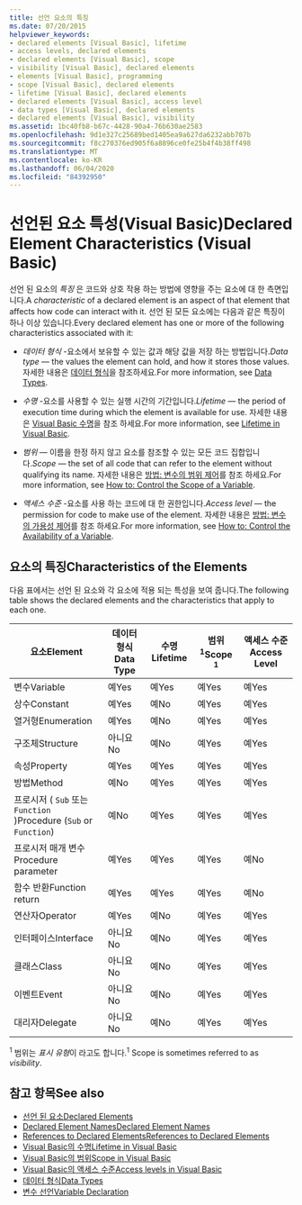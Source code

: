 ```yaml
---
title: 선언 요소의 특징
ms.date: 07/20/2015
helpviewer_keywords:
- declared elements [Visual Basic], lifetime
- access levels, declared elements
- declared elements [Visual Basic], scope
- visibility [Visual Basic], declared elements
- elements [Visual Basic], programming
- scope [Visual Basic], declared elements
- lifetime [Visual Basic], declared elements
- declared elements [Visual Basic], access level
- data types [Visual Basic], declared elements
- declared elements [Visual Basic], visibility
ms.assetid: 1bc40fb8-b67c-4428-90a4-76b630ae2583
ms.openlocfilehash: 9d1e327c25689bed1405ea9a627da6232abb707b
ms.sourcegitcommit: f8c270376ed905f6a8896ce0fe25b4f4b38ff498
ms.translationtype: MT
ms.contentlocale: ko-KR
ms.lasthandoff: 06/04/2020
ms.locfileid: "84392950"
---
```

# <a name="declared-element-characteristics-visual-basic"></a><span data-ttu-id="abcb2-102">선언된 요소 특성(Visual Basic)</span><span class="sxs-lookup"><span data-stu-id="abcb2-102">Declared Element Characteristics (Visual Basic)</span></span>
<span data-ttu-id="abcb2-103">선언 된 요소의 *특징* 은 코드와 상호 작용 하는 방법에 영향을 주는 요소에 대 한 측면입니다.</span><span class="sxs-lookup"><span data-stu-id="abcb2-103">A *characteristic* of a declared element is an aspect of that element that affects how code can interact with it.</span></span> <span data-ttu-id="abcb2-104">선언 된 모든 요소에는 다음과 같은 특징이 하나 이상 있습니다.</span><span class="sxs-lookup"><span data-stu-id="abcb2-104">Every declared element has one or more of the following characteristics associated with it:</span></span>  
  
- <span data-ttu-id="abcb2-105">*데이터 형식* -요소에서 보유할 수 있는 값과 해당 값을 저장 하는 방법입니다.</span><span class="sxs-lookup"><span data-stu-id="abcb2-105">*Data type* — the values the element can hold, and how it stores those values.</span></span> <span data-ttu-id="abcb2-106">자세한 내용은 [데이터 형식](../../../language-reference/data-types/index.md)을 참조하세요.</span><span class="sxs-lookup"><span data-stu-id="abcb2-106">For more information, see [Data Types](../../../language-reference/data-types/index.md).</span></span>  
  
- <span data-ttu-id="abcb2-107">*수명* -요소를 사용할 수 있는 실행 시간의 기간입니다.</span><span class="sxs-lookup"><span data-stu-id="abcb2-107">*Lifetime* — the period of execution time during which the element is available for use.</span></span> <span data-ttu-id="abcb2-108">자세한 내용은 [Visual Basic 수명](lifetime.md)을 참조 하세요.</span><span class="sxs-lookup"><span data-stu-id="abcb2-108">For more information, see [Lifetime in Visual Basic](lifetime.md).</span></span>  
  
- <span data-ttu-id="abcb2-109">*범위* — 이름을 한정 하지 않고 요소를 참조할 수 있는 모든 코드 집합입니다.</span><span class="sxs-lookup"><span data-stu-id="abcb2-109">*Scope* — the set of all code that can refer to the element without qualifying its name.</span></span> <span data-ttu-id="abcb2-110">자세한 내용은 [방법: 변수의 범위 제어](how-to-control-the-scope-of-a-variable.md)를 참조 하세요.</span><span class="sxs-lookup"><span data-stu-id="abcb2-110">For more information, see [How to: Control the Scope of a Variable](how-to-control-the-scope-of-a-variable.md).</span></span>  
  
- <span data-ttu-id="abcb2-111">*액세스 수준* -요소를 사용 하는 코드에 대 한 권한입니다.</span><span class="sxs-lookup"><span data-stu-id="abcb2-111">*Access level* — the permission for code to make use of the element.</span></span> <span data-ttu-id="abcb2-112">자세한 내용은 [방법: 변수의 가용성 제어](how-to-control-the-availability-of-a-variable.md)를 참조 하세요.</span><span class="sxs-lookup"><span data-stu-id="abcb2-112">For more information, see [How to: Control the Availability of a Variable](how-to-control-the-availability-of-a-variable.md).</span></span>  
  
## <a name="characteristics-of-the-elements"></a><span data-ttu-id="abcb2-113">요소의 특징</span><span class="sxs-lookup"><span data-stu-id="abcb2-113">Characteristics of the Elements</span></span>  
 <span data-ttu-id="abcb2-114">다음 표에서는 선언 된 요소와 각 요소에 적용 되는 특성을 보여 줍니다.</span><span class="sxs-lookup"><span data-stu-id="abcb2-114">The following table shows the declared elements and the characteristics that apply to each one.</span></span>  
  
|<span data-ttu-id="abcb2-115">요소</span><span class="sxs-lookup"><span data-stu-id="abcb2-115">Element</span></span>|<span data-ttu-id="abcb2-116">데이터 형식</span><span class="sxs-lookup"><span data-stu-id="abcb2-116">Data Type</span></span>|<span data-ttu-id="abcb2-117">수명</span><span class="sxs-lookup"><span data-stu-id="abcb2-117">Lifetime</span></span>|<span data-ttu-id="abcb2-118">범위 <sup>1</sup></span><span class="sxs-lookup"><span data-stu-id="abcb2-118">Scope <sup>1</sup></span></span>|<span data-ttu-id="abcb2-119">액세스 수준</span><span class="sxs-lookup"><span data-stu-id="abcb2-119">Access Level</span></span>|  
|-------------|---------------|--------------|------------------------|------------------|  
|<span data-ttu-id="abcb2-120">변수</span><span class="sxs-lookup"><span data-stu-id="abcb2-120">Variable</span></span>|<span data-ttu-id="abcb2-121">예</span><span class="sxs-lookup"><span data-stu-id="abcb2-121">Yes</span></span>|<span data-ttu-id="abcb2-122">예</span><span class="sxs-lookup"><span data-stu-id="abcb2-122">Yes</span></span>|<span data-ttu-id="abcb2-123">예</span><span class="sxs-lookup"><span data-stu-id="abcb2-123">Yes</span></span>|<span data-ttu-id="abcb2-124">예</span><span class="sxs-lookup"><span data-stu-id="abcb2-124">Yes</span></span>|  
|<span data-ttu-id="abcb2-125">상수</span><span class="sxs-lookup"><span data-stu-id="abcb2-125">Constant</span></span>|<span data-ttu-id="abcb2-126">예</span><span class="sxs-lookup"><span data-stu-id="abcb2-126">Yes</span></span>|<span data-ttu-id="abcb2-127">예</span><span class="sxs-lookup"><span data-stu-id="abcb2-127">No</span></span>|<span data-ttu-id="abcb2-128">예</span><span class="sxs-lookup"><span data-stu-id="abcb2-128">Yes</span></span>|<span data-ttu-id="abcb2-129">예</span><span class="sxs-lookup"><span data-stu-id="abcb2-129">Yes</span></span>|  
|<span data-ttu-id="abcb2-130">열거형</span><span class="sxs-lookup"><span data-stu-id="abcb2-130">Enumeration</span></span>|<span data-ttu-id="abcb2-131">예</span><span class="sxs-lookup"><span data-stu-id="abcb2-131">Yes</span></span>|<span data-ttu-id="abcb2-132">예</span><span class="sxs-lookup"><span data-stu-id="abcb2-132">No</span></span>|<span data-ttu-id="abcb2-133">예</span><span class="sxs-lookup"><span data-stu-id="abcb2-133">Yes</span></span>|<span data-ttu-id="abcb2-134">예</span><span class="sxs-lookup"><span data-stu-id="abcb2-134">Yes</span></span>|  
|<span data-ttu-id="abcb2-135">구조체</span><span class="sxs-lookup"><span data-stu-id="abcb2-135">Structure</span></span>|<span data-ttu-id="abcb2-136">아니요</span><span class="sxs-lookup"><span data-stu-id="abcb2-136">No</span></span>|<span data-ttu-id="abcb2-137">예</span><span class="sxs-lookup"><span data-stu-id="abcb2-137">No</span></span>|<span data-ttu-id="abcb2-138">예</span><span class="sxs-lookup"><span data-stu-id="abcb2-138">Yes</span></span>|<span data-ttu-id="abcb2-139">예</span><span class="sxs-lookup"><span data-stu-id="abcb2-139">Yes</span></span>|  
|<span data-ttu-id="abcb2-140">속성</span><span class="sxs-lookup"><span data-stu-id="abcb2-140">Property</span></span>|<span data-ttu-id="abcb2-141">예</span><span class="sxs-lookup"><span data-stu-id="abcb2-141">Yes</span></span>|<span data-ttu-id="abcb2-142">예</span><span class="sxs-lookup"><span data-stu-id="abcb2-142">Yes</span></span>|<span data-ttu-id="abcb2-143">예</span><span class="sxs-lookup"><span data-stu-id="abcb2-143">Yes</span></span>|<span data-ttu-id="abcb2-144">예</span><span class="sxs-lookup"><span data-stu-id="abcb2-144">Yes</span></span>|  
|<span data-ttu-id="abcb2-145">방법</span><span class="sxs-lookup"><span data-stu-id="abcb2-145">Method</span></span>|<span data-ttu-id="abcb2-146">예</span><span class="sxs-lookup"><span data-stu-id="abcb2-146">No</span></span>|<span data-ttu-id="abcb2-147">예</span><span class="sxs-lookup"><span data-stu-id="abcb2-147">Yes</span></span>|<span data-ttu-id="abcb2-148">예</span><span class="sxs-lookup"><span data-stu-id="abcb2-148">Yes</span></span>|<span data-ttu-id="abcb2-149">예</span><span class="sxs-lookup"><span data-stu-id="abcb2-149">Yes</span></span>|  
|<span data-ttu-id="abcb2-150">프로시저 ( `Sub` 또는 `Function` )</span><span class="sxs-lookup"><span data-stu-id="abcb2-150">Procedure (`Sub` or `Function`)</span></span>|<span data-ttu-id="abcb2-151">예</span><span class="sxs-lookup"><span data-stu-id="abcb2-151">No</span></span>|<span data-ttu-id="abcb2-152">예</span><span class="sxs-lookup"><span data-stu-id="abcb2-152">Yes</span></span>|<span data-ttu-id="abcb2-153">예</span><span class="sxs-lookup"><span data-stu-id="abcb2-153">Yes</span></span>|<span data-ttu-id="abcb2-154">예</span><span class="sxs-lookup"><span data-stu-id="abcb2-154">Yes</span></span>|  
|<span data-ttu-id="abcb2-155">프로시저 매개 변수</span><span class="sxs-lookup"><span data-stu-id="abcb2-155">Procedure parameter</span></span>|<span data-ttu-id="abcb2-156">예</span><span class="sxs-lookup"><span data-stu-id="abcb2-156">Yes</span></span>|<span data-ttu-id="abcb2-157">예</span><span class="sxs-lookup"><span data-stu-id="abcb2-157">Yes</span></span>|<span data-ttu-id="abcb2-158">예</span><span class="sxs-lookup"><span data-stu-id="abcb2-158">Yes</span></span>|<span data-ttu-id="abcb2-159">예</span><span class="sxs-lookup"><span data-stu-id="abcb2-159">No</span></span>|  
|<span data-ttu-id="abcb2-160">함수 반환</span><span class="sxs-lookup"><span data-stu-id="abcb2-160">Function return</span></span>|<span data-ttu-id="abcb2-161">예</span><span class="sxs-lookup"><span data-stu-id="abcb2-161">Yes</span></span>|<span data-ttu-id="abcb2-162">예</span><span class="sxs-lookup"><span data-stu-id="abcb2-162">Yes</span></span>|<span data-ttu-id="abcb2-163">예</span><span class="sxs-lookup"><span data-stu-id="abcb2-163">Yes</span></span>|<span data-ttu-id="abcb2-164">예</span><span class="sxs-lookup"><span data-stu-id="abcb2-164">No</span></span>|  
|<span data-ttu-id="abcb2-165">연산자</span><span class="sxs-lookup"><span data-stu-id="abcb2-165">Operator</span></span>|<span data-ttu-id="abcb2-166">예</span><span class="sxs-lookup"><span data-stu-id="abcb2-166">Yes</span></span>|<span data-ttu-id="abcb2-167">예</span><span class="sxs-lookup"><span data-stu-id="abcb2-167">No</span></span>|<span data-ttu-id="abcb2-168">예</span><span class="sxs-lookup"><span data-stu-id="abcb2-168">Yes</span></span>|<span data-ttu-id="abcb2-169">예</span><span class="sxs-lookup"><span data-stu-id="abcb2-169">Yes</span></span>|  
|<span data-ttu-id="abcb2-170">인터페이스</span><span class="sxs-lookup"><span data-stu-id="abcb2-170">Interface</span></span>|<span data-ttu-id="abcb2-171">아니요</span><span class="sxs-lookup"><span data-stu-id="abcb2-171">No</span></span>|<span data-ttu-id="abcb2-172">예</span><span class="sxs-lookup"><span data-stu-id="abcb2-172">No</span></span>|<span data-ttu-id="abcb2-173">예</span><span class="sxs-lookup"><span data-stu-id="abcb2-173">Yes</span></span>|<span data-ttu-id="abcb2-174">예</span><span class="sxs-lookup"><span data-stu-id="abcb2-174">Yes</span></span>|  
|<span data-ttu-id="abcb2-175">클래스</span><span class="sxs-lookup"><span data-stu-id="abcb2-175">Class</span></span>|<span data-ttu-id="abcb2-176">아니요</span><span class="sxs-lookup"><span data-stu-id="abcb2-176">No</span></span>|<span data-ttu-id="abcb2-177">예</span><span class="sxs-lookup"><span data-stu-id="abcb2-177">No</span></span>|<span data-ttu-id="abcb2-178">예</span><span class="sxs-lookup"><span data-stu-id="abcb2-178">Yes</span></span>|<span data-ttu-id="abcb2-179">예</span><span class="sxs-lookup"><span data-stu-id="abcb2-179">Yes</span></span>|  
|<span data-ttu-id="abcb2-180">이벤트</span><span class="sxs-lookup"><span data-stu-id="abcb2-180">Event</span></span>|<span data-ttu-id="abcb2-181">아니요</span><span class="sxs-lookup"><span data-stu-id="abcb2-181">No</span></span>|<span data-ttu-id="abcb2-182">예</span><span class="sxs-lookup"><span data-stu-id="abcb2-182">No</span></span>|<span data-ttu-id="abcb2-183">예</span><span class="sxs-lookup"><span data-stu-id="abcb2-183">Yes</span></span>|<span data-ttu-id="abcb2-184">예</span><span class="sxs-lookup"><span data-stu-id="abcb2-184">Yes</span></span>|  
|<span data-ttu-id="abcb2-185">대리자</span><span class="sxs-lookup"><span data-stu-id="abcb2-185">Delegate</span></span>|<span data-ttu-id="abcb2-186">아니요</span><span class="sxs-lookup"><span data-stu-id="abcb2-186">No</span></span>|<span data-ttu-id="abcb2-187">예</span><span class="sxs-lookup"><span data-stu-id="abcb2-187">No</span></span>|<span data-ttu-id="abcb2-188">예</span><span class="sxs-lookup"><span data-stu-id="abcb2-188">Yes</span></span>|<span data-ttu-id="abcb2-189">예</span><span class="sxs-lookup"><span data-stu-id="abcb2-189">Yes</span></span>|  
  
 <span data-ttu-id="abcb2-190"><sup>1</sup> 범위는 *표시 유형*이 라고도 합니다.</span><span class="sxs-lookup"><span data-stu-id="abcb2-190"><sup>1</sup> Scope is sometimes referred to as *visibility*.</span></span>  
  
## <a name="see-also"></a><span data-ttu-id="abcb2-191">참고 항목</span><span class="sxs-lookup"><span data-stu-id="abcb2-191">See also</span></span>

- [<span data-ttu-id="abcb2-192">선언 된 요소</span><span class="sxs-lookup"><span data-stu-id="abcb2-192">Declared Elements</span></span>](index.md)
- [<span data-ttu-id="abcb2-193">Declared Element Names</span><span class="sxs-lookup"><span data-stu-id="abcb2-193">Declared Element Names</span></span>](declared-element-names.md)
- [<span data-ttu-id="abcb2-194">References to Declared Elements</span><span class="sxs-lookup"><span data-stu-id="abcb2-194">References to Declared Elements</span></span>](references-to-declared-elements.md)
- [<span data-ttu-id="abcb2-195">Visual Basic의 수명</span><span class="sxs-lookup"><span data-stu-id="abcb2-195">Lifetime in Visual Basic</span></span>](lifetime.md)
- [<span data-ttu-id="abcb2-196">Visual Basic의 범위</span><span class="sxs-lookup"><span data-stu-id="abcb2-196">Scope in Visual Basic</span></span>](scope.md)
- [<span data-ttu-id="abcb2-197">Visual Basic의 액세스 수준</span><span class="sxs-lookup"><span data-stu-id="abcb2-197">Access levels in Visual Basic</span></span>](access-levels.md)
- [<span data-ttu-id="abcb2-198">데이터 형식</span><span class="sxs-lookup"><span data-stu-id="abcb2-198">Data Types</span></span>](../data-types/index.md)
- [<span data-ttu-id="abcb2-199">변수 선언</span><span class="sxs-lookup"><span data-stu-id="abcb2-199">Variable Declaration</span></span>](../variables/variable-declaration.md)
